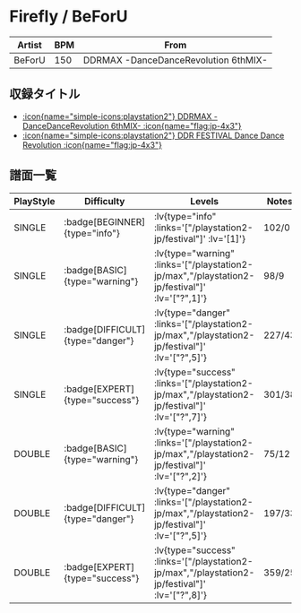 # Firefly / BeForU

|Artist|BPM|From|
|------|---|----|
|BeForU|150|DDRMAX -DanceDanceRevolution 6thMIX-|

## 収録タイトル

- [ :icon{name="simple-icons:playstation2"} DDRMAX -DanceDanceRevolution 6thMIX- :icon{name="flag:jp-4x3"} ](/playstation2-jp/max)
- [ :icon{name="simple-icons:playstation2"} DDR FESTIVAL Dance Dance Revolution :icon{name="flag:jp-4x3"} ](/playstation2-jp/festival)

## 譜面一覧

|PlayStyle|Difficulty|Levels|Notes|Movie|
|---------|----------|------|-----|-----|
|SINGLE| :badge[BEGINNER]{type="info"} | :lv{type="info" :links='["/playstation2-jp/festival"]' :lv='[1]'} |102/0||
|SINGLE| :badge[BASIC]{type="warning"} | :lv{type="warning" :links='["/playstation2-jp/max","/playstation2-jp/festival"]' :lv='["?",1]'} |98/9||
|SINGLE| :badge[DIFFICULT]{type="danger"} | :lv{type="danger" :links='["/playstation2-jp/max","/playstation2-jp/festival"]' :lv='["?",5]'} |227/43||
|SINGLE| :badge[EXPERT]{type="success"} | :lv{type="success" :links='["/playstation2-jp/max","/playstation2-jp/festival"]' :lv='["?",7]'} |301/38||
|DOUBLE| :badge[BASIC]{type="warning"} | :lv{type="warning" :links='["/playstation2-jp/max","/playstation2-jp/festival"]' :lv='["?",2]'} |75/12||
|DOUBLE| :badge[DIFFICULT]{type="danger"} | :lv{type="danger" :links='["/playstation2-jp/max","/playstation2-jp/festival"]' :lv='["?",5]'} |197/33||
|DOUBLE| :badge[EXPERT]{type="success"} | :lv{type="success" :links='["/playstation2-jp/max","/playstation2-jp/festival"]' :lv='["?",8]'} |359/25||

